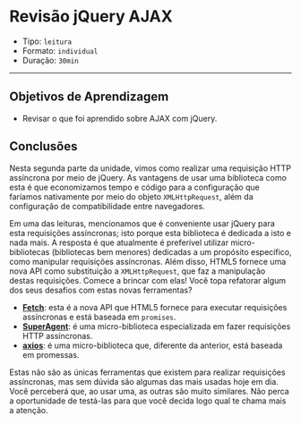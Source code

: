 # Revisão jQuery AJAX

- Tipo: `leitura`
- Formato: `individual`
- Duração: `30min`

***

## Objetivos de Aprendizagem

- Revisar o que foi aprendido sobre AJAX com jQuery.

## Conclusões

Nesta segunda parte da unidade, vimos como realizar uma requisição HTTP
assíncrona por meio de jQuery. As vantagens de usar uma biblioteca como esta é
que economizamos tempo e código para a configuração que faríamos nativamente por
meio do objeto `XMLHttpRequest`, além da configuração de compatibilidade entre
navegadores.

Em uma das leituras, mencionamos que é conveniente usar jQuery para esta
requisições assíncronas; isto porque esta biblioteca é dedicada a isto e nada
mais. A resposta é que atualmente é preferível utilizar micro-bibliotecas
(bibliotecas bem menores) dedicadas a um propósito específico, como manipular
requisições assíncronas. Além disso, HTML5 fornece uma nova API como
substituição a `XMLHttpRequest`, que faz a manipulação destas requisições.
Comece a brincar com elas! Você topa refatorar algum dos seus desafios com estas
novas ferramentas?

- **[Fetch](https://developer.mozilla.org/pt-BR/docs/Web/API/Fetch_API/Using_Fetch)**:
  esta é a nova API que HTML5 fornece para executar requisições assíncronas e
  está baseada em `promises`.
- **[SuperAgent](https://github.com/visionmedia/superagent)**: é uma
  micro-biblioteca especializada em fazer requisições HTTP assíncronas.
- **[axios](https://github.com/axios/axios)**: é uma micro-biblioteca que,
  diferente da anterior, está baseada em promessas.

Estas não são as únicas ferramentas que existem para realizar requisições
assíncronas, mas sem dúvida são algumas das mais usadas hoje em dia. Você
perceberá que, ao usar uma, as outras são muito similares. Não perca a
oportunidade de testá-las para que você decida logo qual te chama mais a
atenção.
